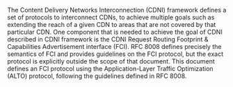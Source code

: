 <!-- Skip header line -->
The Content Delivery Networks Interconnection (CDNI) framework
defines a set of protocols to interconnect CDNs, to achieve multiple
goals such as extending the reach of a given CDN to areas that are
not covered by that particular CDN. One component that is needed to
achieve the goal of CDNI described in CDNI framework is the CDNI
Request Routing Footprint &amp; Capabilities Advertisement interface
(FCI). RFC 8008 defines precisely the semantics of FCI and provides
guidelines on the FCI protocol, but the exact protocol is explicitly
outside the scope of that document. This document defines an FCI
protocol using the Application-Layer Traffic Optimization (ALTO)
protocol, following the guidelines defined in RFC 8008.
